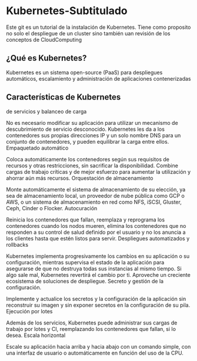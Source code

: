 # Kubernetes-Subtitulado
Este git es un tutorial de la instalación de Kubernetes. Tiene como proposito no solo el despliegue de un cluster sino también uan revisión de los conceptos de CloudComputing

## ¿Qué es Kubernetes?

Kubernetes es un sistema open-source (PaaS) para despliegues automáticos, escalamiento y administración de aplicaciones contenerizadas

## Características de Kubernetes

 de servicios y balanceo de carga

No es necesario modificar su aplicación para utilizar un mecanismo de descubrimiento de servicio desconocido. Kubernetes les da a los contenedores sus propias direcciones IP y un solo nombre DNS para un conjunto de contenedores, y pueden equilibrar la carga entre ellos.
Empaquetado automático

Coloca automáticamente los contenedores según sus requisitos de recursos y otras restricciones, sin sacrificar la disponibilidad. Combine cargas de trabajo críticas y de mejor esfuerzo para aumentar la utilización y ahorrar aún más recursos.
Orquestación de almacenamiento

Monte automáticamente el sistema de almacenamiento de su elección, ya sea de almacenamiento local, un proveedor de nube pública como GCP o AWS, o un sistema de almacenamiento en red como NFS, iSCSI, Gluster, Ceph, Cinder o Flocker.
Autocuración

Reinicia los contenedores que fallan, reemplaza y reprograma los contenedores cuando los nodos mueren, elimina los contenedores que no responden a su control de salud definido por el usuario y no los anuncia a los clientes hasta que estén listos para servir.
Despliegues automatizados y rollbacks

Kubernetes implementa progresivamente los cambios en su aplicación o su configuración, mientras supervisa el estado de la aplicación para asegurarse de que no destruya todas sus instancias al mismo tiempo. Si algo sale mal, Kubernetes revertirá el cambio por ti. Aproveche un creciente ecosistema de soluciones de despliegue.
Secreto y gestión de la configuración.

Implemente y actualice los secretos y la configuración de la aplicación sin reconstruir su imagen y sin exponer secretos en la configuración de su pila.
Ejecución por lotes

Además de los servicios, Kubernetes puede administrar sus cargas de trabajo por lotes y CI, reemplazando los contenedores que fallan, si lo desea.
Escala horizontal

Escale su aplicación hacia arriba y hacia abajo con un comando simple, con una interfaz de usuario o automáticamente en función del uso de la CPU.  
<!--stackedit_data:
eyJoaXN0b3J5IjpbLTE4MzE2OTQzOF19
-->